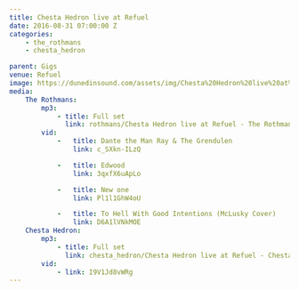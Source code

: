 ```yaml
---
title: Chesta Hedron live at Refuel
date: 2016-08-31 07:00:00 Z
categories:
    - the_rothmans
    - chesta_hedron

parent: Gigs
venue: Refuel
image: https://dunedinsound.com/assets/img/Chesta%20Hedron%20live%20at%20Refuel/cover.jpg
media:
    The Rothmans:
        mp3:
            - title: Full set
              link: rothmans/Chesta Hedron live at Refuel - The Rothmans.mp3
        vid:
            -   title: Dante the Man Ray & The Grendulen
                link: c_SXkn-ILzQ

            -   title: Edwood
                link: 3qxfX6uApLo

            -   title: New one
                link: Pl1l1GhW4oU

            -   title: To Hell With Good Intentions (McLusky Cover)
                link: D6A1lVNkMOE
    Chesta Hedron:
        mp3:
            - title: Full set
              link: chesta_hedron/Chesta Hedron live at Refuel - Chesta Hedron.mp3
        vid:
            - link: I9V1Jd8vWRg
---
```



